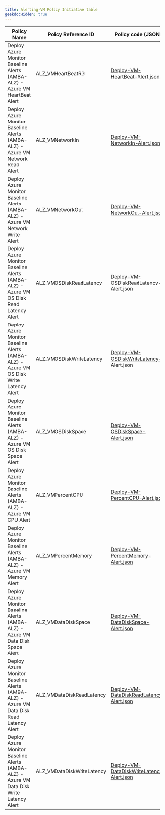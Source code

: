 ```yaml
---
title: Alerting-VM Policy Initiative table
geekdocHidden: true
---
```


| Policy  Name | Policy Reference ID | Policy code (JSON) | Default policy effect |
| ------------ | ------------------- | ------------------ | --------------------- |
| Deploy Azure Monitor Baseline Alerts (AMBA-ALZ) - Azure VM HeartBeat Alert | ALZ_VMHeartBeatRG | [Deploy-VM-HeartBeat-Alert.json](../../../../services/Compute/virtualMachines/Deploy-VM-HeartBeat-Alert.json) | deployIfNotExists |
| Deploy Azure Monitor Baseline Alerts (AMBA-ALZ) - Azure VM Network Read Alert | ALZ_VMNetworkIn | [Deploy-VM-NetworkIn-Alert.json](../../../../services/Compute/virtualMachines/Deploy-VM-NetworkIn-Alert.json) | deployIfNotExists |
| Deploy Azure Monitor Baseline Alerts (AMBA-ALZ) - Azure VM Network Write Alert | ALZ_VMNetworkOut | [Deploy-VM-NetworkOut-Alert.json](../../../../services/Compute/virtualMachines/Deploy-VM-NetworkOut-Alert.json) | deployIfNotExists |
| Deploy Azure Monitor Baseline Alerts (AMBA-ALZ) - Azure VM OS Disk Read Latency Alert | ALZ_VMOSDiskReadLatency | [Deploy-VM-OSDiskReadLatency-Alert.json](../../../../services/Compute/virtualMachines/Deploy-VM-OSDiskReadLatency-Alert.json) | deployIfNotExists |
| Deploy Azure Monitor Baseline Alerts (AMBA-ALZ) - Azure VM OS Disk Write Latency Alert | ALZ_VMOSDiskWriteLatency | [Deploy-VM-OSDiskWriteLatency-Alert.json](../../../../services/Compute/virtualMachines/Deploy-VM-OSDiskWriteLatency-Alert.json) | deployIfNotExists |
| Deploy Azure Monitor Baseline Alerts (AMBA-ALZ) - Azure VM OS Disk Space Alert | ALZ_VMOSDiskSpace | [Deploy-VM-OSDiskSpace-Alert.json](../../../../services/Compute/virtualMachines/Deploy-VM-OSDiskSpace-Alert.json) | deployIfNotExists |
| Deploy Azure Monitor Baseline Alerts (AMBA-ALZ) - Azure VM CPU Alert | ALZ_VMPercentCPU | [Deploy-VM-PercentCPU-Alert.json](../../../../services/Compute/virtualMachines/Deploy-VM-PercentCPU-Alert.json) | deployIfNotExists |
| Deploy Azure Monitor Baseline Alerts (AMBA-ALZ) - Azure VM Memory Alert | ALZ_VMPercentMemory | [Deploy-VM-PercentMemory-Alert.json](../../../../services/Compute/virtualMachines/Deploy-VM-PercentMemory-Alert.json) | deployIfNotExists |
| Deploy Azure Monitor Baseline Alerts (AMBA-ALZ) - Azure VM Data Disk Space Alert | ALZ_VMDataDiskSpace | [Deploy-VM-DataDiskSpace-Alert.json](../../../../services/Compute/virtualMachines/Deploy-VM-DataDiskSpace-Alert.json) | deployIfNotExists |
| Deploy Azure Monitor Baseline Alerts (AMBA-ALZ) - Azure VM Data Disk Read Latency Alert | ALZ_VMDataDiskReadLatency | [Deploy-VM-DataDiskReadLatency-Alert.json](../../../../services/Compute/virtualMachines/Deploy-VM-DataDiskReadLatency-Alert.json) | deployIfNotExists |
| Deploy Azure Monitor Baseline Alerts (AMBA-ALZ) - Azure VM Data Disk Write Latency Alert | ALZ_VMDataDiskWriteLatency | [Deploy-VM-DataDiskWriteLatency-Alert.json](../../../../services/Compute/virtualMachines/Deploy-VM-DataDiskWriteLatency-Alert.json) | deployIfNotExists |
